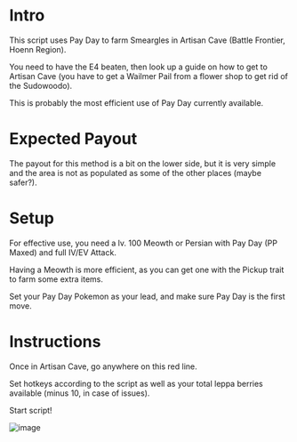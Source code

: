 # Intro
This script uses Pay Day to farm Smeargles in Artisan Cave (Battle Frontier, Hoenn Region). 

You need to have the E4 beaten, then look up a guide on how to get to Artisan Cave (you have to get a Wailmer Pail from a flower shop to get rid of the Sudowoodo).

This is probably the most efficient use of Pay Day currently available.


# Expected Payout
The payout for this method is a bit on the lower side, but it is very simple and the area is not as populated as some of the other places (maybe safer?).

# Setup

For effective use, you need a lv. 100 Meowth or Persian with Pay Day (PP Maxed) and full IV/EV Attack. 

Having a Meowth is more efficient, as you can get one with the Pickup trait to farm some extra items.

Set your Pay Day Pokemon as your lead, and make sure Pay Day is the first move.

# Instructions

Once in Artisan Cave, go anywhere on this red line.

Set hotkeys according to the script as well as your total leppa berries available (minus 10, in case of issues).

Start script!

![image](https://user-images.githubusercontent.com/86049285/122657401-1ebc2880-d118-11eb-8423-e4ee4234e3b6.png)


